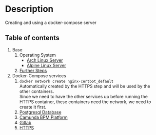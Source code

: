 # Description

Creating and using a docker-compose server

## Table of contents

1. Base
    1. Operating System
        - [Arch Linux Server](base/operating-system/linux/arch/README.md)
        - [Alpine Linux Server](base/operating-system/linux/alpine/README.md)
    1. [Further Steps](base/further-steps/README.md)
1. Docker-Compose services
    1. `docker network create nginx-certbot_default`  
       Automatically created by the HTTPS step and will be used by the other containers.  
       Since we need to have the other services up before running the HTTPS container, these containers need the
       network, we need to create it first.
    1. [Postgresql Database](docker-container/db-postgresql/README.md)
    1. [Camunda BPM Platform](docker-container/camunda-bpm-platform/README.md)
    1. [Gitlab](docker-container/gitlab/README.md)
    1. [HTTPS](docker-container/https/README.md)
